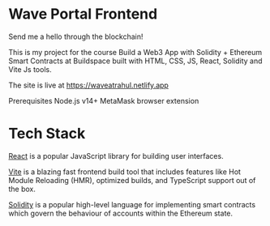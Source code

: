 # Wave Portal Frontend

Send me a hello through the blockchain!

This is my project for the course Build a Web3 App with Solidity + Ethereum Smart Contracts at Buildspace built with HTML, CSS, JS, React, Solidity and Vite Js tools.

The site is live at https://waveatrahul.netlify.app

Prerequisites
  Node.js v14+
  MetaMask browser extension

# Tech Stack

[React](https://reactjs.org/) is a popular JavaScript library for building user interfaces.

[Vite](https://vitejs.dev/) is a blazing fast frontend build tool that includes features like Hot Module Reloading (HMR), optimized builds, and TypeScript support out of the box.

[Solidity](https://docs.soliditylang.org/) is a popular high-level language for implementing smart contracts which govern the behaviour of accounts within the Ethereum state.
